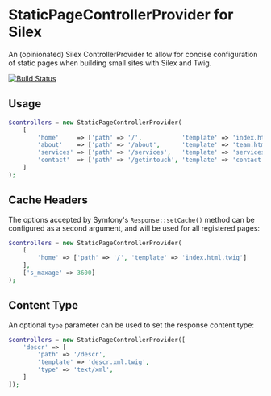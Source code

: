 StaticPageControllerProvider for Silex
======================================

An (opinionated) Silex ControllerProvider to allow for concise configuration
of static pages when building small sites with Silex and Twig.

[![Build Status](https://travis-ci.org/meandmymonkey/silex-staticprovider.png?branch=master)](https://travis-ci.org/meandmymonkey/silex-staticprovider)

Usage
-----

``` php
$controllers = new StaticPageControllerProvider(
    [
        'home'     => ['path' => '/',           'template' => 'index.html.twig'],
        'about'    => ['path' => '/about',      'template' => 'team.html.twig'],
        'services' => ['path' => '/services',   'template' => 'services.html.twig'],
        'contact'  => ['path' => '/getintouch', 'template' => 'contact.html.twig']
    ]
);
```

Cache Headers
-------------

The options accepted by Symfony's ```Response::setCache()``` method can be
configured as a second argument, and will be used for all registered pages:

``` php
$controllers = new StaticPageControllerProvider(
    [
        'home' => ['path' => '/', 'template' => 'index.html.twig']
    ],
    ['s_maxage' => 3600]
);
```

Content Type
------------

An optional ```type``` parameter can be used to set the response content type:

``` php
$controllers = new StaticPageControllerProvider([
    'descr' => [
        'path' => '/descr',
        'template' => 'descr.xml.twig',
        'type' => 'text/xml',
    ]
]);
```

